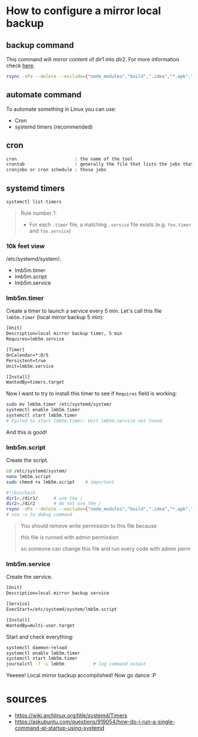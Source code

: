# How to configure a mirror local backup

## backup command

This command will mirror content of dir1 into dir2.
For more information check [here](../rsync.md).

```bash
rsync -vPa --delete --exclude={"node_modules","build",".idea","*.apk","target"} ./dir1/ ./dir2
```

## automate command

To automate something in Linux you can use:

- Cron
- systemd timers (recommended)

## cron

```txt
cron                      : the name of the tool
crontab                   : generally the file that lists the jobs that cron will be executing
cronjobs or cron schedule : those jobs
```

## systemd timers

```bash
systemctl list-timers
```

> Rule number 1:
>
> - For each `.timer` file, a matching `.service` file exists (e.g. `foo.timer` and `foo.service`)
>

### 10k feet view

/etc/systemd/system/:

- lmb5m.timer
- lmb5m.script
- lmb5m.service

### lmb5m.timer

Create a timer to launch a service every 5 min.
Let's call this file `lmb5m.timer` (local mirror backup 5 min):

```txt
[Unit]
Description=local mirror backup timer, 5 min
Requires=lmb5m.service

[Timer]
OnCalendar=*:0/5
Persistent=true
Unit=lmb5m.service

[Install]
WantedBy=timers.target
```

Now I want to try to install this timer to see if `Requires` field is working:

```bash
sudo mv lmb5m.timer /etc/systemd/system/
systemctl enable lmb5m.timer
systemctl start lmb5m.timer
# Failed to start lmb5m.timer: Unit lmb5m.service not found.
```

And this is good!

### lmb5m.script

Create the script.

```bash
cd /etc/systemd/system/
nano lmb5m.script
sudo chmod +x lmb5m.script    # important
```

```bash
#!/bin/bash
dir1=./dir1/      # use the /
dir2=./dir2       # do not use the /
rsync -vPa --delete --exclude={"node_modules","build",".idea","*.apk","target"} $dir1 $dir2
# use -v to debug command
```

> You should remove write permission to this file because
>
> this file is runned with admin permission
>
> so someone can change this file and run every code with admin perm

### lmb5m.service

Create the service.

```txt
[Unit]
Description=local mirror backup service

[Service]
ExecStart=/etc/systemd/system/lmb5m.script

[Install]
WantedBy=multi-user.target
```

Start and check everything:

```bash
systemctl daemon-reload
systemctl enable lmb5m.timer
systemctl start lmb5m.timer
journalctl -f -u lmb5m           # log command output 
```

Yeeeee!
Local mirror backup accomplished!
Now go dance :P

# sources

- <https://wiki.archlinux.org/title/systemd/Timers>
- <https://askubuntu.com/questions/919054/how-do-i-run-a-single-command-at-startup-using-systemd>
